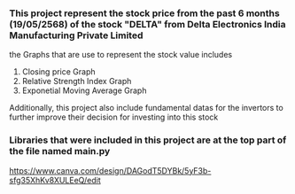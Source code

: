 
### This project represent the stock price from the past 6 months (19/05/2568) of the stock "DELTA" from Delta Electronics India Manufacturing Private Limited

the Graphs that are use to represent the stock value includes 
1) Closing price Graph
2) Relative Strength Index Graph
3) Exponetial Moving Average Graph 

Additionally, this project also include fundamental datas for the invertors to further improve their decision for investing into this stock

### Libraries that were included in this project are at the top part of the file named main.py

https://www.canva.com/design/DAGodT5DYBk/5yF3b-sfg35XhKv8XULEeQ/edit




